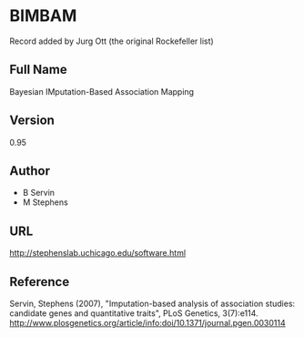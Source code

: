 # BIMBAM
Record added by Jurg Ott (the original Rockefeller list)

## Full Name
Bayesian IMputation-Based Association Mapping

## Version
0.95

## Author
* B Servin
* M Stephens

## URL
http://stephenslab.uchicago.edu/software.html

## Reference
Servin, Stephens (2007), "Imputation-based analysis of association studies: candidate genes and quantitative traits", PLoS Genetics, 3(7):e114. http://www.plosgenetics.org/article/info:doi/10.1371/journal.pgen.0030114